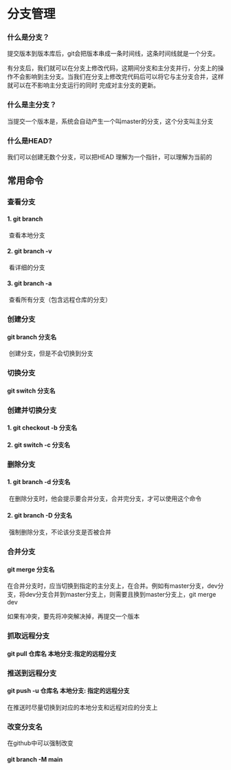 # 分支管理

### 什么是分支？ 

​	提交版本到版本库后，git会把版本串成一条时间线，这条时间线就是一个分支。

​    有分支后，我们就可以在分支上修改代码，这期间分支和主分支并行，分支上的操作不会影响到主分支。当我们在分支上修改完代码后可以将它与主分支合并，这样就可以在不影响主分支运行的同时 完成对主分支的更新。

### 什么是主分支？

 当提交一个版本是，系统会自动产生一个叫master的分支，这个分支叫主分支

### 什么是HEAD? 

  我们可以创建无数个分支，可以把HEAD 理解为一个指针，可以理解为当前的

## 常用命令

### 	查看分支

#### 		1. git branch 

​			查看本地分支

#### 		2. git branch -v

​			看详细的分支

#### 		3. git branch -a

​			查看所有分支（包含远程仓库的分支）

### 	创建分支

#### 		 git branch  分支名

​			创建分支，但是不会切换到分支

### 	切换分支

#### 		git switch 分支名

### 	创建并切换分支

#### 		1. git checkout -b 分支名 

#### 		2. git switch -c 分支名 

### 	删除分支

#### 		1. git branch -d 分支名

​	在删除分支时，他会提示要合并分支，合并完分支，才可以使用这个命令

#### 		2. git branch -D 分支名

​	强制删除分支，不论该分支是否被合并

### 合并分支

#### git merge 分支名

在合并分支时，应当切换到指定的主分支上，在合并。例如有master分支，dev分支，将dev分支合并到master分支上，则需要且换到master分支上，git merge dev

如果有冲突，要先将冲突解决掉，再提交一个版本

### 抓取远程分支

#### git pull 仓库名  本地分支:指定的远程分支

### 推送到远程分支

#### git push -u 仓库名  本地分支: 指定的远程分支

在推送时尽量切换到对应的本地分支和远程对应的分支上

### 改变分支名

在github中可以强制改变

#### git branch -M main

